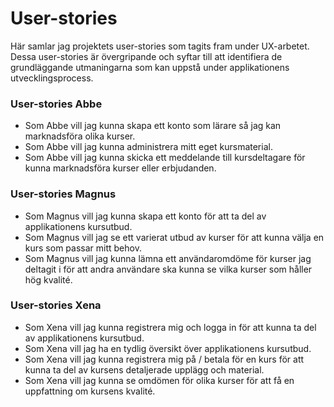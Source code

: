 # User-stories

Här samlar jag projektets user-stories som tagits fram under UX-arbetet. Dessa user-stories är övergripande och syftar till att identifiera de grundläggande utmaningarna som kan uppstå under applikationens utvecklingsprocess.

### User-stories Abbe

* Som Abbe vill jag kunna skapa ett konto som lärare så jag kan marknadsföra olika kurser.
* Som Abbe vill jag kunna administrera mitt eget kursmaterial.
* Som Abbe vill jag kunna skicka ett meddelande till kursdeltagare för kunna marknadsföra kurser eller erbjudanden.

### User-stories Magnus

* Som Magnus vill jag kunna skapa ett konto för att ta del av applikationens kursutbud.
* Som Magnus vill jag se ett varierat utbud av kurser för att kunna välja en kurs som passar mitt behov.
* Som Magnus vill jag kunna lämna ett användaromdöme för kurser jag deltagit i för att andra användare ska kunna se vilka kurser som håller hög kvalité.

### User-stories Xena

* Som Xena vill jag kunna registrera mig och logga in för att kunna ta del av applikationens kursutbud.
* Som Xena vill jag ha en tydlig översikt över applikationens kursutbud.
* Som Xena vill jag kunna registrera mig på / betala för en kurs för att kunna ta del av kursens detaljerade upplägg och material.
* Som Xena vill jag kunna se omdömen för olika kurser för att få en uppfattning om kursens kvalité.